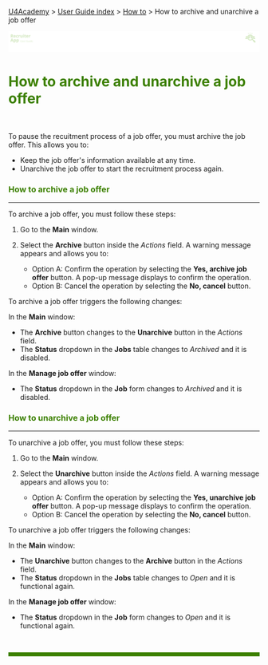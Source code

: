 [U4Academy](../../README.md) > [User Guide index](../README.md) > [How to](README.md) > How to archive and unarchive a job offer

![banner](../../attachments/peque.png)

# <span style="color:#3C8000">How to archive and unarchive a job offer</span>

<br>

To pause the recuitment process of a job offer, you must archive the job offer. This allows you to:

- Keep the job offer's information available at any time.
- Unarchive the job offer to start the recruitment process again.

### <span style="color:#3C8000">How to archive a job offer</span>

---

To archive a job offer, you must follow these steps:

1. Go to the **Main** window.
1. Select the **Archive** button inside the _Actions_ field. A warning message appears and allows you to:

   - Option A: Confirm the operation by selecting the **Yes, archive job offer** button. A pop-up message displays to confirm the operation.
   - Option B: Cancel the operation by selecting the **No, cancel** button.

To archive a job offer triggers the following changes:

In the **Main** window:

- The **Archive** button changes to the **Unarchive** button in the _Actions_ field.
- The **Status** dropdown in the **Jobs** table changes to _Archived_ and it is disabled.

In the **Manage job offer** window:

- The **Status** dropdown in the **Job** form changes to _Archived_ and it is disabled.

### <span style="color:#3C8000">How to unarchive a job offer</span>

---

To unarchive a job offer, you must follow these steps:

1. Go to the **Main** window.
1. Select the **Unarchive** button inside the _Actions_ field. A warning message appears and allows you to:

   - Option A: Confirm the operation by selecting the **Yes, unarchive job offer** button. A pop-up message displays to confirm the operation.
   - Option B: Cancel the operation by selecting the **No, cancel** button.

To unarchive a job offer triggers the following changes:

In the **Main** window:

- The **Unarchive** button changes to the **Archive** button in the _Actions_ field.
- The **Status** dropdown in the **Jobs** table changes to _Open_ and it is functional again.

In the **Manage job offer** window:

- The **Status** dropdown in the **Job** form changes to _Open_ and it is functional again.

<br>
<hr style="height:8px;background-color:#3C8000">
